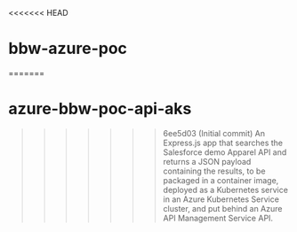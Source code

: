 <<<<<<< HEAD
# bbw-azure-poc
=======
# azure-bbw-poc-api-aks
>>>>>>> 6ee5d03 (Initial commit)
An Express.js app that searches the Salesforce demo Apparel API and returns a JSON payload containing the results, to be packaged in a container image, deployed as a Kubernetes service in an Azure Kubernetes Service cluster, and put behind an Azure API Management Service API.
